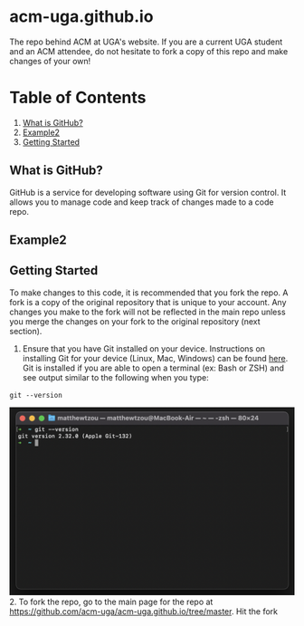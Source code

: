 # acm-uga.github.io
The repo behind ACM at UGA's website. If you are a current UGA student and an ACM attendee, do not hesitate to fork a copy of this repo and make changes of your own!

# Table of Contents
1. [What is GitHub?](#example)
2. [Example2](#example2)
3. [Getting Started](#third-example)


## What is GitHub?
GitHub is a service for developing software using Git for version control. It allows you to manage code and keep track of changes made to a code repo. 
## Example2
## Getting Started
To make changes to this code, it is recommended that you fork the repo. A fork is a copy of the original repository that is unique to your account. Any changes you make to the fork will not be reflected in the main repo unless you merge the changes on your fork to the original repository (next section).
1. Ensure that you have Git installed on your device. Instructions on installing Git for your device (Linux, Mac, Windows) can be found [here](https://git-scm.com/book/en/v2/Getting-Started-Installing-Git). Git is installed if you are able to open a terminal (ex: Bash or ZSH) and see output similar to the following when you type:
```
git --version
```
![Git Install Success](./resources/tutorial/gitinstallsuccess.png)
2. To fork the repo, go to the main page for the repo at <https://github.com/acm-uga/acm-uga.github.io/tree/master>. Hit the fork


